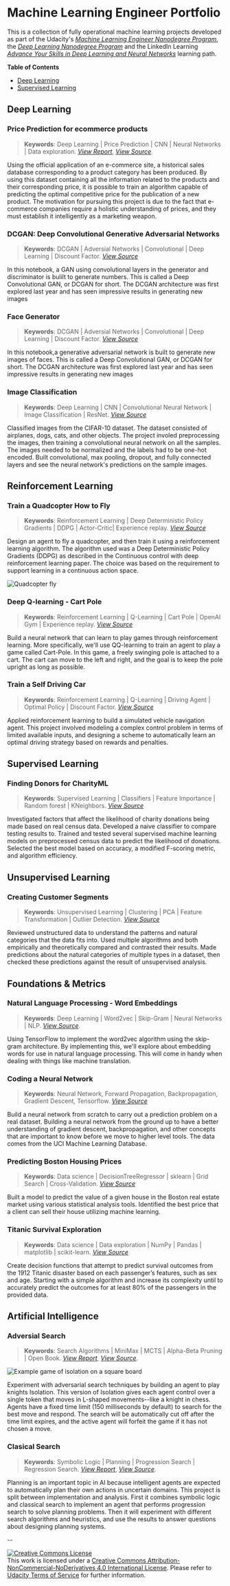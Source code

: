 
# Machine Learning Engineer Portfolio
This is a collection of fully operational machine learning projects developed as part of the Udacity's *[Machine Learning Engineer Nanodegree Program](https://www.udacity.com/course/machine-learning-engineer-nanodegree--nd009t#)*, the *[Deep Learning Nanodegree Program](https://www.udacity.com/course/deep-learning-nanodegree--nd101)* and the LinkedIn Learning *[Advance Your Skills in Deep Learning and Neural Networks](https://www.linkedin.com/learning/paths/advance-your-skills-in-deep-learning-and-neural-networks)* learning path.



**Table of Contents**

 - [Deep Learning](#deep-learning)
 - [Supervised Learning](#supervised-learning)


## Deep Learning

### Price Prediction for ecommerce products  
> **Keywords**: Deep Learning | Price Prediction | CNN | Neural Networks | Data exploration. *[View Report](https://github.com/nitsuga1986/machine-learning-nd-portfolio/blob/master/deep-learning/ml-price-prediction/Capstone%20Report.pdf)*, *[View Source](https://github.com/nitsuga1986/machine-learning-nd-portfolio/blob/master/deep-learning/ml-price-prediction/capstone_project.ipynb)*.

Using the official application of an e-commerce site, a historical sales database corresponding to a product category has been produced. By using this dataset containing all the information related to the products and their corresponding price, it is possible to train an algorithm capable of predicting the optimal competitive price for the publication of a new product. The motivation for pursuing this project is due to the fact that e-commerce companies require a holistic understanding of prices, and they must establish it intelligently as a marketing weapon.

### DCGAN: Deep Convolutional Generative Adversarial Networks
> **Keywords**: DCGAN | Adversial Networks | Convolutional | Deep Learning | Discount Factor. *[View Source](https://github.com/nitsuga1986/machine-learning-nd-portfolio/blob/master/deep-learning/dcgan-image-generator/DCGAN.ipynb)*

In this notebook, a GAN using convolutional layers in the generator and discriminator is bulilt to generate numbers. This is called a Deep Convolutional GAN, or DCGAN for short. The DCGAN architecture was first explored last year and has seen impressive results in generating new images

### Face Generator
> **Keywords**: DCGAN | Adversial Networks | Convolutional | Deep Learning | Discount Factor. *[View Source](https://github.com/nitsuga1986/machine-learning-nd-portfolio/blob/master/deep-learning/face-generation/dlnd_face_generation.ipynb)*

In this notebook,a generative adversarial network is built to generate new images of faces. This is called a Deep Convolutional GAN, or DCGAN for short. The DCGAN architecture was first explored last year and has seen impressive results in generating new images

### Image Classification
> **Keywords**: Deep Learning | CNN | Convolutional Neural Network | Image Classification | ResNet. *[View Source](https://github.com/nitsuga1986/machine-learning-nd-portfolio/blob/master/deep-learning/dog-image-classifier/dog_app.ipynb)*

Classified images from the CIFAR-10 dataset. The dataset consisted of airplanes, dogs, cats, and other objects. The project involed preprocessing the images, then training a convolutional neural network on all the samples. The images needed to be normalized and the labels had to be one-hot encoded. Built convolutional, max pooling, dropout, and fully connected layers and see the neural network's predictions on the sample images.


## Reinforcement Learning

### Train a Quadcopter How to Fly
> **Keywords**: Reinforcement Learning | Deep Deterministic Policy Gradients | DDPG | Actor-Critic| Experience replay. *[View Source](https://github.com/nitsuga1986/machine-learning-nd-portfolio/blob/master/reinforcement-learning/rl-quadcopter/Quadcopter_Project.ipynb)*

Design an agent to fly a quadcopter, and then train it using a reinforcement learning algorithm. The algorithm used was a Deep Deterministic Policy Gradients (DDPG) as described in the Continuous control with deep reinforcement learning paper. The choice was based on the requirement to support learning in a continuous action space.

![Quadcopter fly](https://raw.githubusercontent.com/nitsuga1986/machine-learning-nd-portfolio/master/reinforcement-learning/rl-quadcopter/simulation/flight_2.gif)

### Deep Q-learning - Cart Pole
> **Keywords**: Reinforcement Learning | Q-Learning | Cart Pole | OpenAI Gym | Experience replay. *[View Source](https://github.com/nitsuga1986/machine-learning-nd-portfolio/blob/master/reinforcement-learning/Q-learning-cart/Q-learning-cart.ipynb)*

Build a neural network that can learn to play games through reinforcement learning. More specifically, we'll use QQ-learning to train an agent to play a game called Cart-Pole. In this game, a freely swinging pole is attached to a cart. The cart can move to the left and right, and the goal is to keep the pole upright as long as possible.

### Train a Self Driving Car
> **Keywords**: Reinforcement Learning | Q-Learning | Driving Agent | Optimal Policy | Discount Factor. *[View Source](https://github.com/nitsuga1986/machine-learning-nd-portfolio/blob/master/reinforcement-learning/self-driving-car/smartcab.ipynb)*

Applied reinforcement learning to build a simulated vehicle navigation agent. This project involved modeling a complex control problem in terms of limited available inputs, and designing a scheme to automatically learn an optimal driving strategy based on rewards and penalties.

## Supervised Learning

### Finding Donors for CharityML
> **Keywords**: Supervised Learning | Classifiers | Feature Importance | Random forest | KNeighbors. *[View Source](https://github.com/nitsuga1986/machine-learning-nd-portfolio/blob/master/supervised-learning/finding-donors/finding_donors.ipynb)*

Investigated factors that affect the likelihood of charity donations being made based on real census data. Developed a naive classifier to compare testing results to. Trained and tested several supervised machine learning models on preprocessed census data to predict the likelihood of donations. Selected the best model based on accuracy, a modified F-scoring metric, and algorithm efficiency.


## Unsupervised Learning

### Creating Customer Segments
> **Keywords**: Unsupervised Learning |  Clustering | PCA | Feature Transformation | Outlier Detection. *[View Source](https://github.com/nitsuga1986/machine-learning-nd-portfolio/blob/master/unsupervised-learning/customer-segments/customer_segments.ipynb)*

Reviewed unstructured data to understand the patterns and natural categories that the data fits into. Used multiple algorithms and both empirically and theoretically compared and contrasted their results. Made predictions about the natural categories of multiple types in a dataset, then checked these predictions against the result of unsupervised analysis.


## Foundations & Metrics 

### Natural Language Processing - Word Embeddings  
> **Keywords**: Deep Learning | Word2vec | Skip-Gram | Neural Networks | NLP. *[View Source](https://github.com/nitsuga1986/machine-learning-nd-portfolio/blob/master/foundations-metrics/word-embeddings/Skip-Gram_word2vec.ipynb)*.

Using TensorFlow to implement the word2vec algorithm using the skip-gram architecture. By implementing this, we'll explore about embedding words for use in natural language processing. This will come in handy when dealing with things like machine translation.

### Coding a Neural Network
> **Keywords**: Neural Network, Forward Propagation, Backpropagation, Gradient Descent, Tensorflow. *[View Source](https://github.com/nitsuga1986/machine-learning-nd-portfolio/blob/master/foundations-metrics/coding-a-neural-network/coding_a_neural_network.ipynb)*

Build a neural network from scratch to carry out a prediction problem on a real dataset. Building a neural network from the ground up to have a better understanding of gradient descent, backpropagation, and other concepts that are important to know before we move to higher level tools. The data comes from the UCI Machine Learning Database.

### Predicting Boston Housing Prices
> **Keywords**: Data science | DecisionTreeRegressor | sklearn | Grid Search | Cross-Validation. *[View Source](https://github.com/nitsuga1986/machine-learning-nd-portfolio/blob/master/foundations-metrics/predict-house-prices/boston_housing.ipynb)*

Built a model to predict the value of a given house in the Boston real estate market using various statistical analysis tools. Identified the best price that a client can sell their house utilizing machine learning.

### Titanic Survival Exploration 
> **Keywords**: Data science | Data exploration | NumPy | Pandas | matplotlib | scikit-learn. *[View Source](https://github.com/nitsuga1986/machine-learning-nd-portfolio/blob/master/foundations-metrics/titanic-survival-exploration/titanic_survival_exploration.ipynb)*

Create decision functions that attempt to predict survival outcomes from the 1912 Titanic disaster based on each passenger’s features, such as sex and age. Starting with a simple algorithm and increase its complexity until to accurately predict the outcomes for at least 80% of the passengers in the provided data.


## Artificial Intelligence

### Adversial Search  
> **Keywords**: Search Algorithms | MiniMax | MCTS | Alpha-Beta Pruning | Open Book. *[View Report](https://github.com/nitsuga1986/machine-learning-nd-portfolio/blob/master/artificial-intelligence/adversarial-search/report.pdf)*, *[View Source](https://github.com/nitsuga1986/machine-learning-nd-portfolio/blob/master/artificial-intelligence/adversarial-search/my_custom_player.py)*.

![Example game of isolation on a square board](https://github.com/nitsuga1986/machine-learning-nd-portfolio/blob/master/artificial-intelligence/adversarial-search/viz.gif)

Experiment with adversarial search techniques by building an agent to play knights Isolation. This version of Isolation gives each agent control over a single token that moves in L-shaped movements--like a knight in chess. Agents have a fixed time limit (150 milliseconds by default) to search for the best move and respond. The search will be automatically cut off after the time limit expires, and the active agent will forfeit the game if it has not chosen a move.


### Clasical Search  
> **Keywords**: Symbolic Logic | Planning | Progression Search | Regression Search. *[View Report](https://github.com/nitsuga1986/machine-learning-nd-portfolio/blob/master/artificial-intelligence/classical-planning/report.pdf)*, *[View Source](https://github.com/nitsuga1986/machine-learning-nd-portfolio/blob/master/artificial-intelligence/classical-planning/my_planning_graph.py)*.

Planning is an important topic in AI because intelligent agents are expected to automatically plan their own actions in uncertain domains. This project is split between implementation and analysis. First it combines symbolic logic and classical search to implement an agent that performs progression search to solve planning problems. Then it will experiment with different search algorithms and heuristics, and use the results to answer questions about designing planning systems.

--

<a rel="license" href="http://creativecommons.org/licenses/by-nc-nd/4.0/"><img alt="Creative Commons License" style="border-width:0" src="https://i.creativecommons.org/l/by-nc-nd/4.0/88x31.png" /></a><br />This work is licensed under a <a rel="license" href="http://creativecommons.org/licenses/by-nc-nd/4.0/">Creative Commons Attribution-NonCommercial-NoDerivatives 4.0 International License</a>. Please refer to [Udacity Terms of Service](https://www.udacity.com/legal) for further information.
